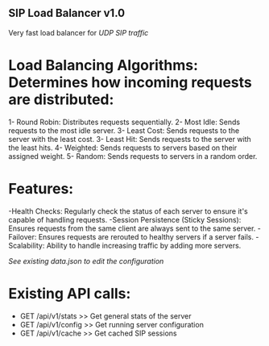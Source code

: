 ## SIP Load Balancer v1.0

Very fast load balancer for _UDP SIP traffic_

# Load Balancing Algorithms: Determines how incoming requests are distributed:

1- Round Robin: Distributes requests sequentially.
2- Most Idle: Sends requests to the most idle server.
3- Least Cost: Sends requests to the server with the least cost.
3- Least Hit: Sends requests to the server with the least hits.
4- Weighted: Sends requests to servers based on their assigned weight.
5- Random: Sends requests to servers in a random order.

# Features:

-Health Checks: Regularly check the status of each server to ensure it's capable of handling requests.
-Session Persistence (Sticky Sessions): Ensures requests from the same client are always sent to the same server.
-Failover: Ensures requests are rerouted to healthy servers if a server fails.
-Scalability: Ability to handle increasing traffic by adding more servers.

_See existing data.json to edit the configuration_

# Existing API calls:

- GET /api/v1/stats >> Get general stats of the server
- GET /api/v1/config >> Get running server configuration
- GET /api/v1/cache >> Get cached SIP sessions
